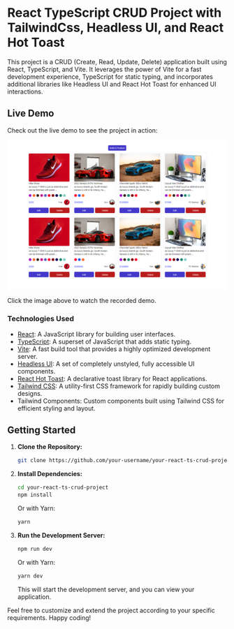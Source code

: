 # React TypeScript CRUD Project with TailwindCss, Headless UI, and React Hot Toast

This project is a CRUD (Create, Read, Update, Delete) application built using React, TypeScript, and Vite. It leverages the power of Vite for a fast development experience, TypeScript for static typing, and incorporates additional libraries like Headless UI and React Hot Toast for enhanced UI interactions.


## Live Demo

Check out the live demo to see the project in action:

[![Live Demo Video](./src/assets/thumbnail-image.png)](https://drive.google.com/drive/folders/1qCy4LG6vQrFAgfrYhIDf-h7qAEDWZfT1?usp=sharing)

Click the image above to watch the recorded demo.

### Technologies Used

- [React](https://reactjs.org/): A JavaScript library for building user interfaces.
- [TypeScript](https://www.typescriptlang.org/): A superset of JavaScript that adds static typing.
- [Vite](https://vitejs.dev/): A fast build tool that provides a highly optimized development server.
- [Headless UI](https://headlessui.dev/): A set of completely unstyled, fully accessible UI components.
- [React Hot Toast](https://react-hot-toast.com/): A declarative toast library for React applications.
- [Tailwind CSS](https://tailwindcss.com/): A utility-first CSS framework for rapidly building custom designs.
- Tailwind Components: Custom components built using Tailwind CSS for efficient styling and layout.

## Getting Started

1. **Clone the Repository:**

   ```bash
   git clone https://github.com/your-username/your-react-ts-crud-project.git
   ```

2. **Install Dependencies:**

   ```bash
   cd your-react-ts-crud-project
   npm install
   ```

   Or with Yarn:

   ```bash
   yarn
   ```

3. **Run the Development Server:**

   ```bash
   npm run dev
   ```

   Or with Yarn:

   ```bash
   yarn dev
   ```

   This will start the development server, and you can view your application.

Feel free to customize and extend the project according to your specific requirements. Happy coding!

